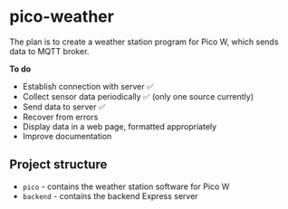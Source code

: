 # pico-weather

The plan is to create a weather station program for Pico W, which sends data to MQTT broker.

**To do**

- Establish connection with server ✅
- Collect sensor data periodically ✅ (only one source currently)
- Send data to server ✅
- Recover from errors
- Display data in a web page, formatted appropriately
- Improve documentation

## Project structure

* `pico` - contains the weather station software for Pico W
* `backend` - contains the backend Express server
